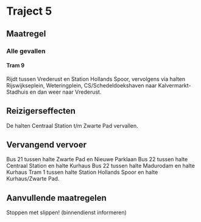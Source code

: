 # Traject 5
## Maatregel
### Alle gevallen

#### Tram 9
Rijdt tussen Vrederust en Station Hollands Spoor, vervolgens via halten Rijswijkseplein, Weteringplein, CS/Schedeldoekshaven naar Kalvermarkt-Stadhuis en dan weer naar Vrederust.

## Reizigerseffecten
De halten Centraal Station t/m Zwarte Pad vervallen.

## Vervangend vervoer
Bus 21 tussen halte Zwarte Pad en Nieuwe Parklaan
Bus 22 tussen halte Centraal Station en halte Kurhaus
Bus 22 tussen halte Madurodam en halte Kurhaus
Tram 1 tussen halte Station Hollands Spoor en halte Kurhaus/Zwarte Pad.

## Aanvullende maatregelen
Stoppen met  slippen! (binnendienst informeren)
